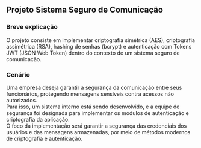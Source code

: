 ## Projeto Sistema Seguro de Comunicação

### Breve explicação
O projeto consiste em implementar criptografia simétrica (AES), criptografia assimétrica (RSA), hashing de senhas (bcrypt) e autenticação com Tokens JWT (JSON Web Token) dentro do contexto de um sistema seguro de comunicação.

### Cenário
Uma empresa deseja garantir a segurança da comunicação entre seus funcionários, protegendo mensagens sensíveis contra acessos não autorizados.<br>
Para isso, um sistema interno está sendo desenvolvido, e a equipe de segurança foi designada para implementar os módulos de autenticação e criptografia da aplicação.<br>
O foco da implementação será garantir a segurança das credenciais dos usuários e das mensagens armazenadas, por meio de métodos modernos de criptografia e autenticação.
